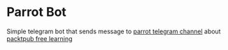 Parrot Bot
===
Simple telegram bot that sends message to [parrot telegram channel](https://t.me/pmacaw) about [packtpub free learning](https://www.packtpub.com/packt/offers/free-learning)
